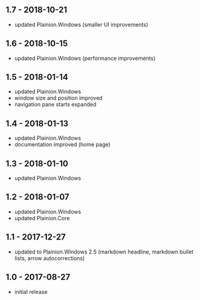 ## 1.7 - 2018-10-21

- updated Plainion.Windows (smaller UI improvements)

## 1.6 - 2018-10-15

- updated Plainion.Windows (performance improvements)

## 1.5 - 2018-01-14

- updated Plainion.Windows
- window size and position improved
- navigation pane starts expanded

## 1.4 - 2018-01-13

- updated Plainion.Windows
- documentation improved (home page)

## 1.3 - 2018-01-10

- updated Plainion.Windows

## 1.2 - 2018-01-07

- updated Plainion.Windows
- updated Plainion.Core

## 1.1 - 2017-12-27

- updated to Plainion.Windows 2.5 
  (markdown headline, markdown bullet lists, arrow autocorrections)

## 1.0 - 2017-08-27

- initial release
